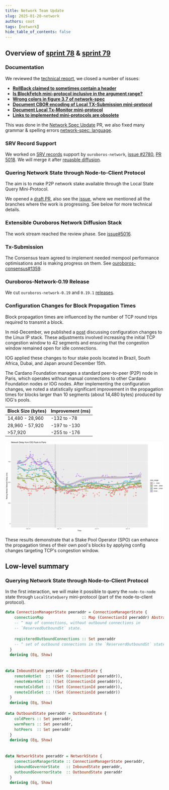 ```yaml
---
title: Network Team Update
slug: 2025-01-20-network
authors: coot
tags: [network]
hide_table_of_contents: false
---
```


## Overview of [sprint 78][sprint-78] & [sprint 79][sprint-79]

### Documentation 

We reviewed the [technical report][network-spec], we closed a number of issues:

* [__RollBack claimed to sometimes contain a header__][on#4686]
* [__Is BlockFetch mini-protocol inclusive in the argument range?__][on#4628]
* [__Wrong colors in figure 3.7 of network-spec__][on#4662]
* [__Document CBOR encoding of Local TX-Submission mini-protocol__][on#4521]
* [__Document Local Tx-Monitor mini-protocol__][on#3420]
* [__Links to implemented mini-protocols are obsolete__][on#2780]

This was done in the [Network Spec Update][on#5036] PR, we also fixed many grammar
& spelling errors [network-spec: language][on#5044].

### SRV Record Support

We worked on [SRV records][SRV-rec] support by `ouroboros-network`, [issue
#2780][on#2780], [PR 5018][on#5018].  We will merge it after [reuasble
diffusion][on#5016].

### Quering Network State through Node-to-Client Protocol

The aim is to make P2P network stake available through the Local State Query
Mini-Protocol.

We opened a [draft PR][on#5046], also see the [issue][on#5006], where we
mentioned all the branches where the work is progressing. See below for more
technical details.

### Extensible Ouroboros Network Diffusion Stack

The work stream reached the review phase.  See [issue#5016][on#5016].

### Tx-Submission

The Consensus team agreed to implement needed mempool performance
optimisations and is making progress on them. See
[ouroboros-consensus#1359][oc#1359].

### Ouroboros-Network-0.19 Release

We cut `ouroboros-network-0.19` and `0.19.1` [releases][on-releases].

### Configuration Changes for Block Propagation Times

Block propagation times are influenced by the number of TCP round trips
required to transmit a block.

In mid-December, we published a [post][cfpost] discussing configuration
changes to the Linux IP stack. These adjustments involved increasing the
initial TCP congestion window to 42 segments and ensuring that the
congestion window remained open for idle connections.

IOG applied these changes to four stake pools located in Brazil,
South Africa, Dubai, and Japan around December 15th.

The Cardano Foundation manages a standard peer-to-peer (P2P) node in Paris,
which operates without manual connections to other Cardano
Foundation nodes or IOG nodes. After implementing the configuration changes,
we noted a statistically significant improvement in the propagation times
for blocks larger than 10 segments (about 14,480 bytes) produced by IOG's pools.

| Block Size (bytes)    | Improvement (ms) |
| --------------------- | ---------------- |
| 14,480 - 28,960       | -132 to -78      |
| 28,960 - 57,920       | -197 to -130     |
| >57,920               | -255 to -176     |

<div style={{textAlign: "center"}}>
  <img src="/images/network/2025-01-20-blocks.png" alt="Block Propagation Times" width="600" />
</div>

These results demonstrate that a Stake Pool Operator (SPO) can enhance the
propagation times of their own pool's blocks by applying config changes
targeting TCP's congestion window.

## Low-level summary

### Querying Network State through Node-to-Client Protocol

In the first interaction, we will make it possible to query the `node-to-node` state
through `LocalStateQuery` mini-protocol (part of the node-to-client protocol).

```haskell
data ConnectionManagerState peeraddr = ConnectionManagerState {
    connectionMap                 :: Map (ConnectionId peeraddr) AbstractState,
    -- ^ map of connections, without outbound connections in
    -- `ReservedOutboundSt` state.

    registeredOutboundConnections :: Set peeraddr
    -- ^ set of outbound connections in the `ReserverdOutboundSt` state.
  }
  deriving (Eq, Show)


data InboundState peeraddr = InboundState {
    remoteHotSet  :: !(Set (ConnectionId peeraddr)),
    remoteWarmSet :: !(Set (ConnectionId peeraddr)),
    remoteColdSet :: !(Set (ConnectionId peeraddr)),
    remoteIdleSet :: !(Set (ConnectionId peeraddr))
  }
  deriving (Eq, Show)

data OutboundState peeraddr = OutboundState {
    coldPeers :: Set peeraddr,
    warmPeers :: Set peeraddr,
    hotPeers  :: Set peeraddr
  }
  deriving (Eq, Show)


data NetworkState peeraddr = NetworkState {
    connectionManagerState :: ConnectionManagerState peeraddr,
    inboundGovernorState   :: InboundState peeraddr,
    outboundGovernorState  :: OutboundState peeraddr
  }
  deriving (Eq, Show)
```

[sprint-78]: https://github.com/orgs/IntersectMBO/projects/5/views/1?filterQuery=sprint%3A%22Sprint+78%22
[sprint-79]: https://github.com/orgs/IntersectMBO/projects/5/views/1?filterQuery=sprint%3A%22Sprint+79%22

[network-spec]: https://ouroboros-network.cardano.intersectmbo.org/pdfs/network-spec/network-spec.pdf

[SRV-rec]: https://www.cloudflare.com/en-gb/learning/dns/dns-records/dns-srv-record/
[oc#1359]: https://github.com/IntersectMBO/ouroboros-consensus/issues/1359
[on#2780]: https://github.com/IntersectMBO/ouroboros-network/issues/2780
[on#2883]: https://github.com/IntersectMBO/ouroboros-network/issues/2883
[on#3420]: https://github.com/IntersectMBO/ouroboros-network/issues/3420
[on#4521]: https://github.com/IntersectMBO/ouroboros-network/issues/4521
[on#4628]: https://github.com/IntersectMBO/ouroboros-network/issues/4628
[on#4662]: https://github.com/IntersectMBO/ouroboros-network/issues/4662
[on#4686]: https://github.com/IntersectMBO/ouroboros-network/issues/4686
[on#5006]: https://github.com/IntersectMBO/ouroboros-network/issues/5006
[on#5016]: https://github.com/IntersectMBO/ouroboros-network/pull/5016
[on#5018]: https://github.com/IntersectMBO/ouroboros-network/pull/5018
[on#5033]: https://github.com/IntersectMBO/ouroboros-network/pull/5033
[on#5036]: https://github.com/IntersectMBO/ouroboros-network/pull/5036
[on#5044]: https://github.com/IntersectMBO/ouroboros-network/pull/5044
[on#5046]: https://github.com/IntersectMBO/ouroboros-network/pull/5046
[on-releases]: https://github.com/orgs/IntersectMBO/projects/5/views/18
[cfpost]: https://forum.cardano.org/t/problem-with-increasing-blocksize-or-processing-requirements/140044/7
